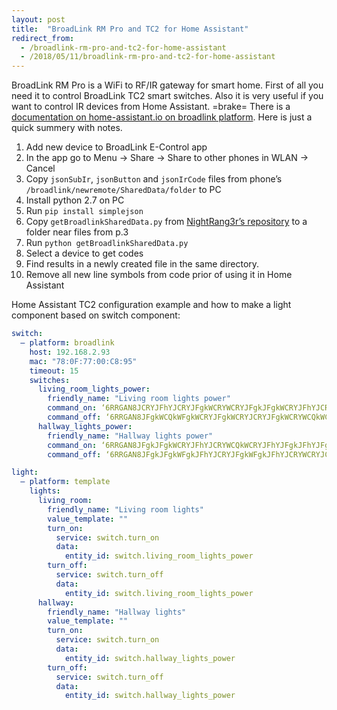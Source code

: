 ```yaml
---
layout: post
title:  "BroadLink RM Pro and TC2 for Home Assistant"
redirect_from:
  - /broadlink-rm-pro-and-tc2-for-home-assistant
  - /2018/05/11/broadlink-rm-pro-and-tc2-for-home-assistant
---
```

BroadLink RM Pro is a WiFi to RF/IR gateway for smart home. First of all you need it to control BroadLink TC2 smart switches. Also it is very useful if you want to control IR devices from Home Assistant.
=brake=
There is a [documentation on home-assistant.io on broadlink platform](https://www.home-assistant.io/components/switch.broadlink/). Here is just a quick summery with notes.

1. Add new device to BroadLink E-Control app
2. In the app go to Menu -> Share -> Share to other phones in WLAN -> Cancel
3. Copy `jsonSubIr`, `jsonButton` and `jsonIrCode` files from phone’s `/broadlink/newremote/SharedData/folder` to PC
4. Install python 2.7 on PC
5. Run `pip install simplejson`
6. Copy `getBroadlinkSharedData.py` from [NightRang3r’s repository](https://github.com/NightRang3r/Broadlink-e-control-db-dump) to a folder near files from p.3
7. Run `python getBroadlinkSharedData.py`
8. Select a device to get codes
9. Find results in a newly created file in the same directory.
10. Remove all new line symbols from code prior of using it in Home Assistant

Home Assistant TC2 configuration example and how to make a light component based on switch component:

```yaml
switch:
  – platform: broadlink
    host: 192.168.2.93
    mac: "78:0F:77:00:C8:95"
    timeout: 15
    switches:
      living_room_lights_power:
        friendly_name: "Living room lights power"
        command_on: ‘6RRGAN8JCRYJFhYJCRYJFgkWCRYWCRYJFgkJFgkWCRYJFhYJCRYJFgkWFgkWCRYJFgkWCQkWFgkWCQkWCRYJFgkWFgkJFgkAAUg=’
        command_off: ‘6RRGAN8JFgkWCQkWFgkWCRYJFgkWCRYJCRYJFgkWCRYWCQkWCRYWCRYJCRYWCQkWCRYJFgkWFgkWCRYJCRYJFhYJCRYJFgkAAUg=’
      hallway_lights_power:
        friendly_name: "Hallway lights power"
        command_on: ‘6RRGAN8JFgkJFgkWCRYJFhYJCRYWCQkWCRYJFhYJFgkJFhYJFgkJFhYJCRYJFhYJFgkJFhYJFgkWCQkWFgkJFhYJCRYJFgkAAUg=’
        command_off: ‘6RRGAN8JFgkJFgkWFgkJFhYJCRYJFgkWFgkJFhYJCRYWCRYJCRYWCQkWFgkWCRYJCRYWCQkWCRYJFgkWCRYWCRYJFgkWCQkAAUg=’

light:
  – platform: template
    lights:
      living_room:
        friendly_name: "Living room lights"
        value_template: ""
        turn_on:
          service: switch.turn_on
          data:
            entity_id: switch.living_room_lights_power
        turn_off:
          service: switch.turn_off
          data:
            entity_id: switch.living_room_lights_power
      hallway:
        friendly_name: "Hallway lights"
        value_template: ""
        turn_on:
          service: switch.turn_on
          data:
            entity_id: switch.hallway_lights_power
        turn_off:
          service: switch.turn_off
          data:
            entity_id: switch.hallway_lights_power
```